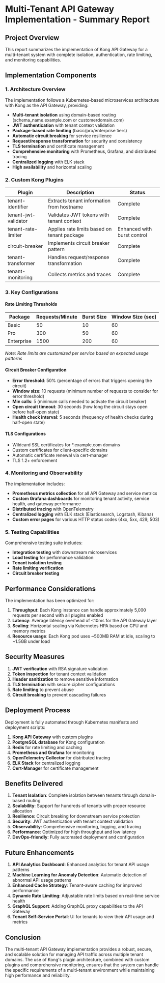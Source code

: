 # Multi-Tenant API Gateway Implementation - Summary Report

## Project Overview

This report summarizes the implementation of Kong API Gateway for a multi-tenant system with complete isolation, authentication, rate limiting, and monitoring capabilities.

## Implementation Components

### 1. Architecture Overview

The implementation follows a Kubernetes-based microservices architecture with Kong as the API Gateway, providing:

- **Multi-tenant isolation** using domain-based routing (schema_name.example.com or customerdomain.com)
- **JWT authentication** with tenant context validation
- **Package-based rate limiting** (basic/pro/enterprise tiers)
- **Automatic circuit breaking** for service resilience
- **Request/response transformation** for security and consistency
- **TLS termination** and certificate management
- **Comprehensive monitoring** with Prometheus, Grafana, and distributed tracing
- **Centralized logging** with ELK stack
- **High availability** and horizontal scaling

### 2. Custom Kong Plugins

| Plugin | Description | Status |
|--------|-------------|--------|
| tenant-identifier | Extracts tenant information from hostname | Complete |
| tenant-jwt-validator | Validates JWT tokens with tenant context | Complete |
| tenant-rate-limiter | Applies rate limits based on tenant package | Enhanced with burst control |
| circuit-breaker | Implements circuit breaker pattern | Complete |
| tenant-transformer | Handles request/response transformation | Complete |
| tenant-monitoring | Collects metrics and traces | Complete |

### 3. Key Configurations

#### Rate Limiting Thresholds

| Package | Requests/Minute | Burst Size | Window Size (sec) |
|---------|----------------|------------|-------------------|
| Basic | 50 | 10 | 60 |
| Pro | 300 | 50 | 60 |
| Enterprise | 1500 | 200 | 60 |

*Note: Rate limits are customized per service based on expected usage patterns*

#### Circuit Breaker Configuration

- **Error threshold**: 50% (percentage of errors that triggers opening the circuit)
- **Window size**: 10 requests (minimum number of requests to consider for error threshold)
- **Min calls**: 5 (minimum calls needed to activate the circuit breaker)
- **Open circuit timeout**: 30 seconds (how long the circuit stays open before half-open state)
- **Health check interval**: 5 seconds (frequency of health checks during half-open state)

#### TLS Configurations

- Wildcard SSL certificates for *.example.com domains
- Custom certificates for client-specific domains
- Automatic certificate renewal via cert-manager
- TLS 1.2+ enforcement

### 4. Monitoring and Observability

The implementation includes:

- **Prometheus metrics collection** for all API Gateway and service metrics
- **Custom Grafana dashboards** for monitoring tenant activity, service health, and gateway performance
- **Distributed tracing** with OpenTelemetry
- **Centralized logging** with ELK stack (Elasticsearch, Logstash, Kibana)
- **Custom error pages** for various HTTP status codes (4xx, 5xx, 429, 503)

### 5. Testing Capabilities

Comprehensive testing suite includes:

- **Integration testing** with downstream microservices
- **Load testing** for performance validation
- **Tenant isolation testing**
- **Rate limiting verification**
- **Circuit breaker testing**

## Performance Considerations

The implementation has been optimized for:

1. **Throughput**: Each Kong instance can handle approximately 5,000 requests per second with all plugins enabled
2. **Latency**: Average latency overhead of <10ms for the API Gateway layer
3. **Scaling**: Horizontal scaling via Kubernetes HPA based on CPU and memory metrics
4. **Resource usage**: Each Kong pod uses ~500MB RAM at idle, scaling to ~1.5GB under load

## Security Measures

1. **JWT verification** with RSA signature validation
2. **Token inspection** for tenant context validation
3. **Header sanitization** to remove sensitive information
4. **TLS termination** with secure cipher configurations
5. **Rate limiting** to prevent abuse
6. **Circuit breaking** to prevent cascading failures

## Deployment Process

Deployment is fully automated through Kubernetes manifests and deployment scripts:

1. **Kong API Gateway** with custom plugins
2. **PostgreSQL database** for Kong configuration
3. **Redis** for rate limiting and caching
4. **Prometheus and Grafana** for monitoring
5. **OpenTelemetry Collector** for distributed tracing
6. **ELK Stack** for centralized logging
7. **Cert-Manager** for certificate management

## Benefits Delivered

1. **Tenant Isolation**: Complete isolation between tenants through domain-based routing
2. **Scalability**: Support for hundreds of tenants with proper resource allocation
3. **Resilience**: Circuit breaking for downstream service protection
4. **Security**: JWT authentication with tenant context validation
5. **Observability**: Comprehensive monitoring, logging, and tracing
6. **Performance**: Optimized for high throughput and low latency
7. **DevOps-friendly**: Fully automated deployment and configuration

## Future Enhancements

1. **API Analytics Dashboard**: Enhanced analytics for tenant API usage patterns
2. **Machine Learning for Anomaly Detection**: Automatic detection of abnormal API usage patterns
3. **Enhanced Cache Strategy**: Tenant-aware caching for improved performance
4. **Dynamic Rate Limiting**: Adjustable rate limits based on real-time service health
5. **GraphQL Support**: Adding GraphQL proxy capabilities to the API Gateway
6. **Tenant Self-Service Portal**: UI for tenants to view their API usage and metrics

## Conclusion

The multi-tenant API Gateway implementation provides a robust, secure, and scalable solution for managing API traffic across multiple tenant domains. The use of Kong's plugin architecture, combined with custom plugins and comprehensive monitoring, ensures that the system can handle the specific requirements of a multi-tenant environment while maintaining high performance and reliability.

